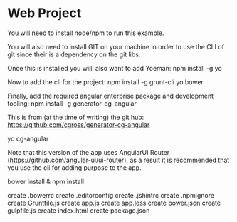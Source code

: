 Web Project
===============
You will need to install node/npm to run this example.

You will also need to install GIT on your machine in order to use the CLI of git since their is a dependency on the git libs.

Once this is installed you wiill also want to add Yoeman: npm install -g yo

Now to add the cli for the project: npm install -g grunt-cli yo bower

Finally, add the required angular enterprise package and development tooling: npm install -g generator-cg-angular

This is from (at the time of writing) the git hub: https://github.com/cgross/generator-cg-angular

yo cg-angular

Note that this version of the app uses  AngularUI Router (https://github.com/angular-ui/ui-router), as a result it is recommended that you use the cli for adding purpose to the app.

bower install & npm install

create .bowerrc
create .editorconfig
create .jshintrc
create .npmignore
create Gruntfile.js
create app.js
create app.less
create bower.json
create gulpfile.js
create index.html
create package.json